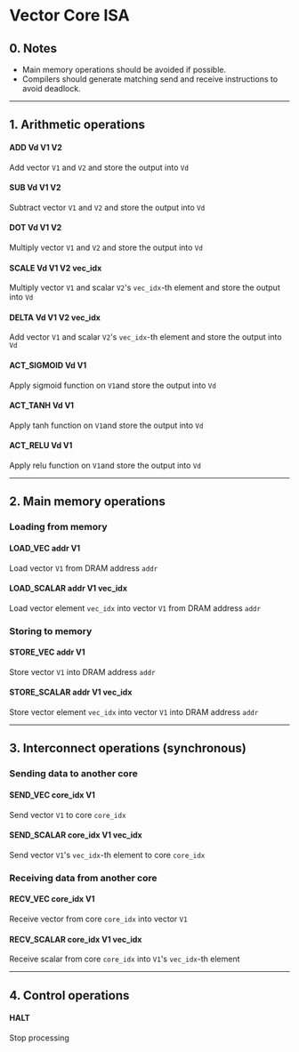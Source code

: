 # Vector Core ISA

## 0. Notes

- Main memory operations should be avoided if possible. 
- Compilers should generate matching send and receive instructions to avoid deadlock.

---

## 1. Arithmetic operations

#### ADD Vd V1 V2

Add vector `V1` and `V2` and store the output into `Vd`

#### SUB Vd V1 V2

Subtract vector `V1` and `V2` and store the output into `Vd`

#### DOT Vd V1 V2

Multiply vector `V1` and `V2` and store the output into `Vd`

#### SCALE Vd V1 V2 vec_idx

Multiply vector `V1` and scalar `V2`'s `vec_idx`-th element and store the output into `Vd`

#### DELTA Vd V1 V2 vec_idx

Add vector `V1` and scalar `V2`'s `vec_idx`-th element and store the output into `Vd`

#### ACT_SIGMOID Vd V1

Apply sigmoid function on `V1`and store the output into `Vd`

#### ACT_TANH Vd V1

Apply tanh function on `V1`and store the output into `Vd`

#### ACT_RELU Vd V1

Apply relu function on `V1`and store the output into `Vd`

---

## 2. Main memory operations

### Loading from memory

#### LOAD_VEC addr V1

Load vector `V1` from DRAM address `addr`

#### LOAD_SCALAR addr V1 vec_idx

Load vector element `vec_idx` into vector `V1` from DRAM address `addr`



### Storing to memory

#### STORE_VEC addr V1

Store vector `V1` into DRAM address `addr`

#### STORE_SCALAR addr V1 vec_idx

Store vector element `vec_idx` into vector `V1` into DRAM address `addr`

---

## 3. Interconnect operations (synchronous)

### Sending data to another core

#### SEND_VEC core_idx V1

Send vector `V1` to core `core_idx`

#### SEND_SCALAR core_idx V1 vec_idx

Send vector `V1`'s `vec_idx`-th element to core `core_idx`



### Receiving data from another core

#### RECV_VEC core_idx V1

Receive vector from core `core_idx` into vector `V1` 

#### RECV_SCALAR core_idx V1 vec_idx

Receive scalar from core `core_idx` into `V1`'s `vec_idx`-th element 

---

## 4. Control operations

#### HALT

Stop processing
